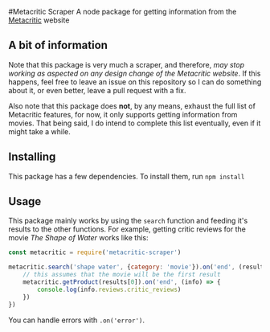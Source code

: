 #Metacritic Scraper
A node package for getting information from the [Metacritic](http://www.metacritic.com/) website

## A bit of information
Note that this package is very much a scraper, and therefore, *may stop working as aspected on any design change of the Metacritic website*. If this happens, feel free to leave an issue on this repository so I can do something about it, or even better, leave a pull request with a fix.

Also note that this package does **not**, by any means, exhaust the full list of Metacritic features, for now, it only supports getting information from movies. That being said, I do intend to complete this list eventually, even if it might take a while.

## Installing
This package has a few dependencies. To install them, run `npm install`

## Usage
This package mainly works by using the `search` function and feeding it's results to the other functions. For example, getting critic reviews for the movie *The Shape of Water* works like this:
```js
const metacritic = require('metacritic-scraper')

metacritic.search('shape water', {category: 'movie'}).on('end', (results) => {
	// this assumes that the movie will be the first result
	metacritic.getProduct(results[0]).on('end', (info) => {
		console.log(info.reviews.critic_reviews)
	})
})
```
You can handle errors with `.on('error')`.
